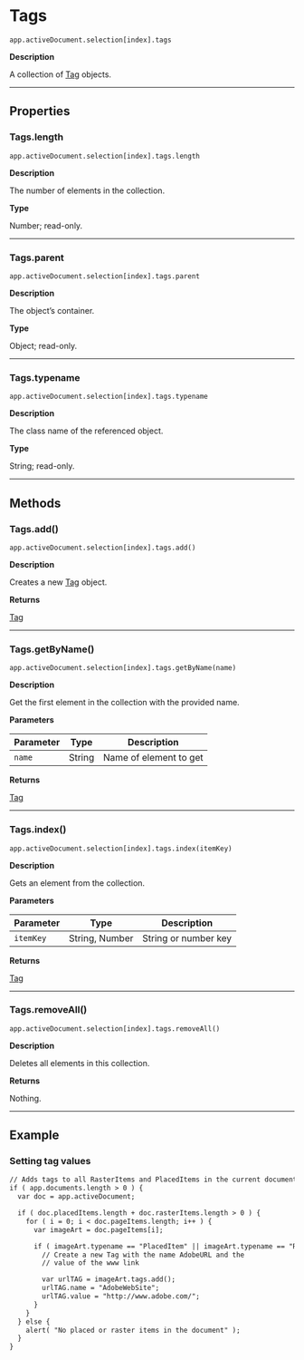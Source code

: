 # Tags

`app.activeDocument.selection[index].tags`

**Description**

A collection of [Tag](Tag.md#jsobjref-tag) objects.

---

## Properties

### Tags.length

`app.activeDocument.selection[index].tags.length`

**Description**

The number of elements in the collection.

**Type**

Number; read-only.

---

### Tags.parent

`app.activeDocument.selection[index].tags.parent`

**Description**

The object’s container.

**Type**

Object; read-only.

---

### Tags.typename

`app.activeDocument.selection[index].tags.typename`

**Description**

The class name of the referenced object.

**Type**

String; read-only.

---

## Methods

### Tags.add()

`app.activeDocument.selection[index].tags.add()`

**Description**

Creates a new [Tag](Tag.md#jsobjref-tag) object.

**Returns**

[Tag](Tag.md#jsobjref-tag)

---

### Tags.getByName()

`app.activeDocument.selection[index].tags.getByName(name)`

**Description**

Get the first element in the collection with the provided name.

**Parameters**

| Parameter   | Type   | Description            |
|-------------|--------|------------------------|
| `name`      | String | Name of element to get |

**Returns**

[Tag](Tag.md#jsobjref-tag)

---

### Tags.index()

`app.activeDocument.selection[index].tags.index(itemKey)`

**Description**

Gets an element from the collection.

**Parameters**

| Parameter   | Type           | Description          |
|-------------|----------------|----------------------|
| `itemKey`   | String, Number | String or number key |

**Returns**

[Tag](Tag.md#jsobjref-tag)

---

### Tags.removeAll()

`app.activeDocument.selection[index].tags.removeAll()`

**Description**

Deletes all elements in this collection.

**Returns**

Nothing.

---

## Example

### Setting tag values

```default
// Adds tags to all RasterItems and PlacedItems in the current document
if ( app.documents.length > 0 ) {
  var doc = app.activeDocument;

  if ( doc.placedItems.length + doc.rasterItems.length > 0 ) {
    for ( i = 0; i < doc.pageItems.length; i++ ) {
      var imageArt = doc.pageItems[i];

      if ( imageArt.typename == "PlacedItem" || imageArt.typename == "RasterItem") {
        // Create a new Tag with the name AdobeURL and the
        // value of the www link

        var urlTAG = imageArt.tags.add();
        urlTAG.name = "AdobeWebSite";
        urlTAG.value = "http://www.adobe.com/";
      }
    }
  } else {
    alert( "No placed or raster items in the document" );
  }
}
```
